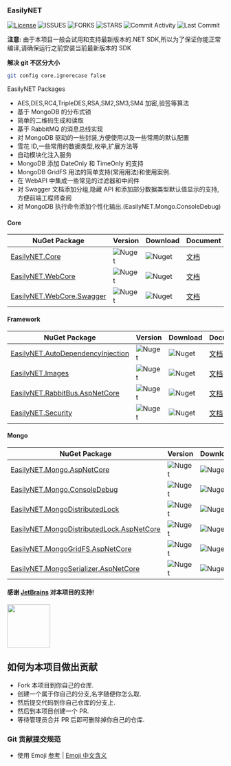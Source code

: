 ﻿### EasilyNET

[![License][1]][2] ![ISSUES][3] ![FORKS][4] ![STARS][5] ![Commit Activity][6] ![Last Commit][7]

**注意:** 由于本项目一般会试用和支持最新版本的.NET SDK,所以为了保证你能正常编译,请确保运行之前安装当前最新版本的 SDK

**解决 git 不区分大小**

```bash
git config core.ignorecase false
```

EasilyNET Packages

- AES,DES,RC4,TripleDES,RSA,SM2,SM3,SM4 加密,验签等算法
- 基于 MongoDB 的分布式锁
- 简单的二维码生成和读取
- 基于 RabbitMQ 的消息总线实现
- 对 MongoDB 驱动的一些封装,方便使用以及一些常用的默认配置
- 雪花 ID,一些常用的数据类型,枚举,扩展方法等
- 自动模块化注入服务
- MongoDB 添加 DateOnly 和 TimeOnly 的支持
- MongoDB GridFS 用法的简单支持(常用用法)和使用案例.
- 在 WebAPI 中集成一些常见的过滤器和中间件
- 对 Swagger 文档添加分组,隐藏 API 和添加部分数据类型默认值显示的支持,方便前端工程师查阅
- 对 MongoDB 执行命令添加个性化输出.(EasilyNET.Mongo.ConsoleDebug)

#### Core

| NuGet Package                   | Version      | Download     | Document                                          |
| ------------------------------- | ------------ | ------------ | ------------------------------------------------- |
| [EasilyNET.Core][8]             | ![Nuget][9]  | ![Nuget][10] | [文档](./src/EasilyNET.Core/README.md)            |
| [EasilyNET.WebCore][11]         | ![Nuget][12] | ![Nuget][13] | [文档](./src/EasilyNET.WebCore/README.md)         |
| [EasilyNET.WebCore.Swagger][14] | ![Nuget][15] | ![Nuget][16] | [文档](./src/EasilyNET.WebCore.Swagger/README.md) |

#### Framework

| NuGet Package                           | Version      | Download     | Document                                                  |
| --------------------------------------- | ------------ | ------------ | --------------------------------------------------------- |
| [EasilyNET.AutoDependencyInjection][17] | ![Nuget][18] | ![Nuget][19] | [文档](./src/EasilyNET.AutoDependencyInjection/README.md) |
| [EasilyNET.Images][20]                  | ![Nuget][21] | ![Nuget][22] | [文档](./src/EasilyNET.Images/README.md)                  |
| [EasilyNET.RabbitBus.AspNetCore][23]    | ![Nuget][24] | ![Nuget][25] | [文档](./src/EasilyNET.RabbitBus.AspNetCore/README.md)    |
| [EasilyNET.Security][26]                | ![Nuget][27] | ![Nuget][28] | [文档](./src/EasilyNET.Security/README.md)                |

#### Mongo

| NuGet Package                                   | Version      | Download     | Document                                                          |
| ----------------------------------------------- | ------------ | ------------ | ----------------------------------------------------------------- |
| [EasilyNET.Mongo.AspNetCore][29]                | ![Nuget][30] | ![Nuget][31] | [文档](./src/EasilyNET.Mongo.AspNetCore/README.md)                |
| [EasilyNET.Mongo.ConsoleDebug][32]              | ![Nuget][33] | ![Nuget][34] | [文档](./src/EasilyNET.Mongo.ConsoleDebug/README.md)              |
| [EasilyNET.MongoDistributedLock][35]            | ![Nuget][36] | ![Nuget][37] | [文档](./src/EasilyNET.MongoDistributedLock/README.md)            |
| [EasilyNET.MongoDistributedLock.AspNetCore][38] | ![Nuget][39] | ![Nuget][40] | [文档](./src/EasilyNET.MongoDistributedLock.AspNetCore/README.md) |
| [EasilyNET.MongoGridFS.AspNetCore][41]          | ![Nuget][42] | ![Nuget][43] | [文档](./src/EasilyNET.MongoGridFS.AspNetCore/README.md)          |
| [EasilyNET.MongoSerializer.AspNetCore][44]      | ![Nuget][45] | ![Nuget][46] | [文档](./src/EasilyNET.MongoSerializer.AspNetCore/README.md)      |

#### 感谢 [JetBrains](https://www.jetbrains.com/shop/eform/opensource) 对本项目的支持!

<img src="https://www.jetbrains.com/shop/static/images/jetbrains-logo-inv.svg" height="100">

## 如何为本项目做出贡献

- Fork 本项目到你自己的仓库.
- 创建一个属于你自己的分支,名字随便你怎么取.
- 然后提交代码到你自己仓库的分支上.
- 然后到本项目创建一个 PR.
- 等待管理员合并 PR 后即可删除掉你自己的仓库.

### Git 贡献提交规范

- 使用 Emoji [参考](https://gitmoji.dev) | [Emoji 中文含义](gitemoji.md)

<!--文档中的各项链接-->

[1]: https://img.shields.io/badge/License-MIT-brightgreen.svg
[2]: LICENSE
[3]: https://img.shields.io/github/issues/EasilyNET/EasilyNET
[4]: https://img.shields.io/github/forks/EasilyNET/EasilyNET
[5]: https://img.shields.io/github/stars/EasilyNET/EasilyNET
[6]: https://img.shields.io/github/commit-activity/y/EasilyNET/EasilyNET
[7]: https://img.shields.io/github/last-commit/EasilyNET/EasilyNET
[8]: https://www.nuget.org/packages/EasilyNET.Core
[9]: https://img.shields.io/nuget/v/EasilyNET.Core
[10]: https://img.shields.io/nuget/dt/EasilyNET.Core
[11]: https://www.nuget.org/packages/EasilyNET.WebCore
[12]: https://img.shields.io/nuget/v/EasilyNET.WebCore
[13]: https://img.shields.io/nuget/dt/EasilyNET.WebCore
[14]: https://www.nuget.org/packages/EasilyNET.WebCore.Swagger
[15]: https://img.shields.io/nuget/v/EasilyNET.WebCore.Swagger
[16]: https://img.shields.io/nuget/dt/EasilyNET.WebCore.Swagger
[17]: https://www.nuget.org/packages/EasilyNET.AutoDependencyInjection
[18]: https://img.shields.io/nuget/v/EasilyNET.AutoDependencyInjection
[19]: https://img.shields.io/nuget/dt/EasilyNET.AutoDependencyInjection
[20]: https://www.nuget.org/packages/EasilyNET.Images
[21]: https://img.shields.io/nuget/v/EasilyNET.Images
[22]: https://img.shields.io/nuget/dt/EasilyNET.Images
[23]: https://www.nuget.org/packages/EasilyNET.RabbitBus.AspNetCore
[24]: https://img.shields.io/nuget/v/EasilyNET.RabbitBus.AspNetCore
[25]: https://img.shields.io/nuget/dt/EasilyNET.RabbitBus.AspNetCore
[26]: https://www.nuget.org/packages/EasilyNET.Security
[27]: https://img.shields.io/nuget/v/EasilyNET.Security
[28]: https://img.shields.io/nuget/dt/EasilyNET.Security
[29]: https://www.nuget.org/packages/EasilyNET.Mongo.AspNetCore
[30]: https://img.shields.io/nuget/v/EasilyNET.Mongo.AspNetCore
[31]: https://img.shields.io/nuget/dt/EasilyNET.Mongo.AspNetCore
[32]: https://www.nuget.org/packages/EasilyNET.Mongo.ConsoleDebug
[33]: https://img.shields.io/nuget/v/EasilyNET.Mongo.ConsoleDebug
[34]: https://img.shields.io/nuget/dt/EasilyNET.Mongo.ConsoleDebug
[35]: https://www.nuget.org/packages/EasilyNET.MongoDistributedLock
[36]: https://img.shields.io/nuget/v/EasilyNET.MongoDistributedLock
[37]: https://img.shields.io/nuget/dt/EasilyNET.MongoDistributedLock
[38]: https://www.nuget.org/packages/EasilyNET.MongoDistributedLock.AspNetCore
[39]: https://img.shields.io/nuget/v/EasilyNET.MongoDistributedLock.AspNetCore
[40]: https://img.shields.io/nuget/dt/EasilyNET.MongoDistributedLock.AspNetCore
[41]: https://www.nuget.org/packages/EasilyNET.MongoGridFS.AspNetCore
[42]: https://img.shields.io/nuget/v/EasilyNET.MongoGridFS.AspNetCore
[43]: https://img.shields.io/nuget/dt/EasilyNET.MongoGridFS.AspNetCore
[44]: https://www.nuget.org/packages/EasilyNET.MongoSerializer.AspNetCore
[45]: https://img.shields.io/nuget/v/EasilyNET.MongoSerializer.AspNetCore
[46]: https://img.shields.io/nuget/dt/EasilyNET.MongoSerializer.AspNetCore
